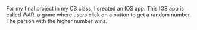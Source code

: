 For my final project in my CS class, I created an IOS app. This IOS app is called WAR, a game where users click on a button to get a random number. The person with the higher number wins.
